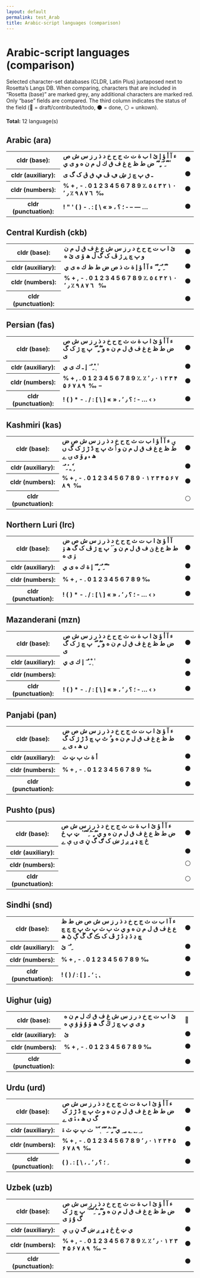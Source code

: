 ```yaml
---
layout: default
permalink: test_Arab
title: Arabic-script languages (comparison)
---
```


# Arabic-script languages (comparison)

Selected character-set databases (CLDR, Latin Plus) juxtaposed next to Rosetta’s Langs DB. When comparing, characters that are included in “Rosetta (base)” are marked grey, any additional characters are marked red. Only “base” fields are compared. The third column indicates the status of the field (🔴 = draft/contributed/todo, ⚫️ = done, ⚪️ = unkown).

**Total:** 12 language(s)

## Arabic (ara)

<table>
 <tr><th>cldr (base):</th><td><strong>ء</strong> <strong>آ</strong> <strong>أ</strong> <strong>ؤ</strong> <strong>إ</strong> <strong>ئ</strong> <strong>ا</strong> <strong>ب</strong> <strong>ة</strong> <strong>ت</strong> <strong>ث</strong> <strong>ج</strong> <strong>ح</strong> <strong>خ</strong> <strong>د</strong> <strong>ذ</strong> <strong>ر</strong> <strong>ز</strong> <strong>س</strong> <strong>ش</strong> <strong>ص</strong> <strong>ض</strong> <strong>ط</strong> <strong>ظ</strong> <strong>ع</strong> <strong>غ</strong> <strong>ف</strong> <strong>ق</strong> <strong>ك</strong> <strong>ل</strong> <strong>م</strong> <strong>ن</strong> <strong>ه</strong> <strong>و</strong> <strong>ى</strong> <strong>ي</strong> <strong>ً</strong> <strong>ٌ</strong> <strong>ٍ</strong> <strong>َ</strong> <strong>ُ</strong> <strong>ِ</strong> <strong>ّ</strong> <strong>ْ</strong> <strong>ٰ</strong> </td><td>⚫️</td></tr>
<tr><th>cldr (auxiliary):</th><td><strong>ـ</strong> <strong>ٯ</strong> <strong>پ</strong> <strong>چ</strong> <strong>ژ</strong> <strong>ڜ</strong> <strong>ڢ</strong> <strong>ڤ</strong> <strong>ڥ</strong> <strong>ڧ</strong> <strong>ڨ</strong> <strong>ک</strong> <strong>گ</strong> <strong>ی</strong> <strong>‌</strong> <strong>‍</strong> <strong>‎</strong> <strong>‏</strong> </td><td>⚫️</td></tr>
<tr><th>cldr (numbers):</th><td><strong>%</strong> <strong>+</strong> <strong>,</strong> <strong>-</strong> <strong>.</strong> <strong>0</strong> <strong>1</strong> <strong>2</strong> <strong>3</strong> <strong>4</strong> <strong>5</strong> <strong>6</strong> <strong>7</strong> <strong>8</strong> <strong>9</strong> <strong>؉</strong> <strong>؜</strong> <strong>٠</strong> <strong>١</strong> <strong>٢</strong> <strong>٣</strong> <strong>٤</strong> <strong>٥</strong> <strong>٦</strong> <strong>٧</strong> <strong>٨</strong> <strong>٩</strong> <strong>٪</strong> <strong>٫</strong> <strong>٬</strong> <strong>‎</strong> <strong>‰</strong> </td><td>⚫️</td></tr>
<tr><th>cldr (punctuation):</th><td><strong>!</strong> <strong>"</strong> <strong>'</strong> <strong>(</strong> <strong>)</strong> <strong>-</strong> <strong>.</strong> <strong>:</strong> <strong>[</strong> <strong>\</strong> <strong>«</strong> <strong>»</strong> <strong>،</strong> <strong>؛</strong> <strong>؟</strong> <strong>‐</strong> <strong>–</strong> <strong>—</strong> <strong>…</strong> </td><td>⚫️</td></tr>
 </table>

## Central Kurdish (ckb)

<table>
 <tr><th>cldr (base):</th><td><strong>ئ</strong> <strong>ا</strong> <strong>ب</strong> <strong>ت</strong> <strong>ج</strong> <strong>ح</strong> <strong>خ</strong> <strong>د</strong> <strong>ر</strong> <strong>ز</strong> <strong>س</strong> <strong>ش</strong> <strong>ع</strong> <strong>غ</strong> <strong>ف</strong> <strong>ق</strong> <strong>ل</strong> <strong>م</strong> <strong>ن</strong> <strong>و</strong> <strong>پ</strong> <strong>چ</strong> <strong>ڕ</strong> <strong>ژ</strong> <strong>ڤ</strong> <strong>ک</strong> <strong>گ</strong> <strong>ڵ</strong> <strong>ھ</strong> <strong>ۆ</strong> <strong>ی</strong> <strong>ێ</strong> <strong>ە</strong> </td><td>⚫️</td></tr>
<tr><th>cldr (auxiliary):</th><td><strong>ء</strong> <strong>آ</strong> <strong>أ</strong> <strong>ؤ</strong> <strong>إ</strong> <strong>ة</strong> <strong>ث</strong> <strong>ذ</strong> <strong>ص</strong> <strong>ض</strong> <strong>ط</strong> <strong>ظ</strong> <strong>ك</strong> <strong>ه</strong> <strong>ى</strong> <strong>ي</strong> <strong>ً</strong> <strong>ٌ</strong> <strong>ٍ</strong> <strong>َ</strong> <strong>ُ</strong> <strong>ِ</strong> <strong>ّ</strong> <strong>ْ</strong> <strong>‎</strong> <strong>‏</strong> </td><td>⚫️</td></tr>
<tr><th>cldr (numbers):</th><td><strong>%</strong> <strong>+</strong> <strong>,</strong> <strong>-</strong> <strong>.</strong> <strong>0</strong> <strong>1</strong> <strong>2</strong> <strong>3</strong> <strong>4</strong> <strong>5</strong> <strong>6</strong> <strong>7</strong> <strong>8</strong> <strong>9</strong> <strong>؉</strong> <strong>٠</strong> <strong>١</strong> <strong>٢</strong> <strong>٣</strong> <strong>٤</strong> <strong>٥</strong> <strong>٦</strong> <strong>٧</strong> <strong>٨</strong> <strong>٩</strong> <strong>٪</strong> <strong>٫</strong> <strong>٬</strong> <strong>‎</strong> <strong>‏</strong> <strong>‰</strong> </td><td>⚫️</td></tr>
<tr><th>cldr (punctuation):</th><td><span></span> </td><td>⚫️</td></tr>
 </table>

## Persian (fas)

<table>
 <tr><th>cldr (base):</th><td><strong>ء</strong> <strong>آ</strong> <strong>أ</strong> <strong>ؤ</strong> <strong>ئ</strong> <strong>ا</strong> <strong>ب</strong> <strong>ة</strong> <strong>ت</strong> <strong>ث</strong> <strong>ج</strong> <strong>ح</strong> <strong>خ</strong> <strong>د</strong> <strong>ذ</strong> <strong>ر</strong> <strong>ز</strong> <strong>س</strong> <strong>ش</strong> <strong>ص</strong> <strong>ض</strong> <strong>ط</strong> <strong>ظ</strong> <strong>ع</strong> <strong>غ</strong> <strong>ف</strong> <strong>ق</strong> <strong>ل</strong> <strong>م</strong> <strong>ن</strong> <strong>ه</strong> <strong>و</strong> <strong>ً</strong> <strong>ٌ</strong> <strong>ٍ</strong> <strong>ّ</strong> <strong>ٔ</strong> <strong>پ</strong> <strong>چ</strong> <strong>ژ</strong> <strong>ک</strong> <strong>گ</strong> <strong>ی</strong> </td><td>⚫️</td></tr>
<tr><th>cldr (auxiliary):</th><td><strong>إ</strong> <strong>ـ</strong> <strong>ك</strong> <strong>ى</strong> <strong>ي</strong> <strong>َ</strong> <strong>ُ</strong> <strong>ِ</strong> <strong>ْ</strong> <strong>ٖ</strong> <strong>ٰ</strong> <strong>‌</strong> <strong>‍</strong> <strong>‎</strong> <strong>‏</strong> </td><td>⚫️</td></tr>
<tr><th>cldr (numbers):</th><td><strong>%</strong> <strong>+</strong> <strong>,</strong> <strong>.</strong> <strong>0</strong> <strong>1</strong> <strong>2</strong> <strong>3</strong> <strong>4</strong> <strong>5</strong> <strong>6</strong> <strong>7</strong> <strong>8</strong> <strong>9</strong> <strong>؉</strong> <strong>٪</strong> <strong>٫</strong> <strong>٬</strong> <strong>۰</strong> <strong>۱</strong> <strong>۲</strong> <strong>۳</strong> <strong>۴</strong> <strong>۵</strong> <strong>۶</strong> <strong>۷</strong> <strong>۸</strong> <strong>۹</strong> <strong>‎</strong> <strong>‰</strong> <strong>−</strong> </td><td>⚫️</td></tr>
<tr><th>cldr (punctuation):</th><td><strong>!</strong> <strong>(</strong> <strong>)</strong> <strong>*</strong> <strong>-</strong> <strong>.</strong> <strong>/</strong> <strong>:</strong> <strong>[</strong> <strong>\</strong> <strong>]</strong> <strong>«</strong> <strong>»</strong> <strong>،</strong> <strong>؛</strong> <strong>؟</strong> <strong>٫</strong> <strong>٬</strong> <strong>‐</strong> <strong>…</strong> <strong>‹</strong> <strong>›</strong> </td><td>⚫️</td></tr>
 </table>

## Kashmiri (kas)

<table>
 <tr><th>cldr (base):</th><td><strong>ؠ</strong> <strong>ء</strong> <strong>آ</strong> <strong>أ</strong> <strong>ؤ</strong> <strong>ا</strong> <strong>ب</strong> <strong>ت</strong> <strong>ث</strong> <strong>ج</strong> <strong>ح</strong> <strong>خ</strong> <strong>د</strong> <strong>ذ</strong> <strong>ر</strong> <strong>ز</strong> <strong>س</strong> <strong>ش</strong> <strong>ص</strong> <strong>ض</strong> <strong>ط</strong> <strong>ظ</strong> <strong>ع</strong> <strong>غ</strong> <strong>ف</strong> <strong>ق</strong> <strong>ل</strong> <strong>م</strong> <strong>ن</strong> <strong>و</strong> <strong>ٲ</strong> <strong>ٹ</strong> <strong>پ</strong> <strong>چ</strong> <strong>ڈ</strong> <strong>ڑ</strong> <strong>ژ</strong> <strong>ک</strong> <strong>گ</strong> <strong>ں</strong> <strong>ھ</strong> <strong>ہ</strong> <strong>ۄ</strong> <strong>ۆ</strong> <strong>ی</strong> <strong>ۍ</strong> <strong>ے</strong> </td><td>⚫️</td></tr>
<tr><th>cldr (auxiliary):</th><td><strong>َ</strong> <strong>ُ</strong> <strong>ِ</strong> <strong>ٔ</strong> <strong>ٕ</strong> <strong>ٖ</strong> <strong>ٗ</strong> <strong>ٟ</strong> <strong>‎</strong> <strong>‏</strong> </td><td>⚫️</td></tr>
<tr><th>cldr (numbers):</th><td><strong>%</strong> <strong>+</strong> <strong>,</strong> <strong>-</strong> <strong>.</strong> <strong>0</strong> <strong>1</strong> <strong>2</strong> <strong>3</strong> <strong>4</strong> <strong>5</strong> <strong>6</strong> <strong>7</strong> <strong>8</strong> <strong>9</strong> <strong>۰</strong> <strong>۱</strong> <strong>۲</strong> <strong>۳</strong> <strong>۴</strong> <strong>۵</strong> <strong>۶</strong> <strong>۷</strong> <strong>۸</strong> <strong>۹</strong> <strong>‎</strong> <strong>‰</strong> </td><td>⚫️</td></tr>
<tr><th>cldr (punctuation):</th><td><span></span> </td><td>⚪️</td></tr>
 </table>

## Northern Luri (lrc)

<table>
 <tr><th>cldr (base):</th><td><strong>آ</strong> <strong>أ</strong> <strong>ؤ</strong> <strong>ئ</strong> <strong>ا</strong> <strong>ب</strong> <strong>ت</strong> <strong>ث</strong> <strong>ج</strong> <strong>ح</strong> <strong>خ</strong> <strong>د</strong> <strong>ذ</strong> <strong>ر</strong> <strong>ز</strong> <strong>س</strong> <strong>ش</strong> <strong>ص</strong> <strong>ض</strong> <strong>ط</strong> <strong>ظ</strong> <strong>ع</strong> <strong>غ</strong> <strong>ؽ</strong> <strong>ف</strong> <strong>ق</strong> <strong>ل</strong> <strong>م</strong> <strong>ن</strong> <strong>و</strong> <strong>ٙ</strong> <strong>ٛ</strong> <strong>پ</strong> <strong>چ</strong> <strong>ژ</strong> <strong>ڤ</strong> <strong>ک</strong> <strong>گ</strong> <strong>ھ</strong> <strong>ۉ</strong> <strong>ۊ</strong> <strong>ی</strong> <strong>ە</strong> </td><td>⚫️</td></tr>
<tr><th>cldr (auxiliary):</th><td><strong>إ</strong> <strong>ة</strong> <strong>ك</strong> <strong>ه</strong> <strong>ى</strong> <strong>ي</strong> <strong>ً</strong> <strong>ٌ</strong> <strong>ٍ</strong> <strong>َ</strong> <strong>ُ</strong> <strong>ِ</strong> <strong>ّ</strong> <strong>ْ</strong> <strong>ٔ</strong> <strong>​</strong> <strong>‌</strong> <strong>‍</strong> <strong>‎</strong> <strong>‏</strong> </td><td>⚫️</td></tr>
<tr><th>cldr (numbers):</th><td><strong>%</strong> <strong>+</strong> <strong>,</strong> <strong>-</strong> <strong>.</strong> <strong>0</strong> <strong>1</strong> <strong>2</strong> <strong>3</strong> <strong>4</strong> <strong>5</strong> <strong>6</strong> <strong>7</strong> <strong>8</strong> <strong>9</strong> <strong>‰</strong> </td><td>⚫️</td></tr>
<tr><th>cldr (punctuation):</th><td><strong>!</strong> <strong>(</strong> <strong>)</strong> <strong>*</strong> <strong>-</strong> <strong>.</strong> <strong>/</strong> <strong>:</strong> <strong>[</strong> <strong>\</strong> <strong>]</strong> <strong>«</strong> <strong>»</strong> <strong>،</strong> <strong>؛</strong> <strong>؟</strong> <strong>٫</strong> <strong>٬</strong> <strong>‐</strong> <strong>…</strong> <strong>‹</strong> <strong>›</strong> </td><td>⚫️</td></tr>
 </table>

## Mazanderani (mzn)

<table>
 <tr><th>cldr (base):</th><td><strong>ء</strong> <strong>آ</strong> <strong>أ</strong> <strong>ؤ</strong> <strong>ئ</strong> <strong>ا</strong> <strong>ب</strong> <strong>ة</strong> <strong>ت</strong> <strong>ث</strong> <strong>ج</strong> <strong>ح</strong> <strong>خ</strong> <strong>د</strong> <strong>ذ</strong> <strong>ر</strong> <strong>ز</strong> <strong>س</strong> <strong>ش</strong> <strong>ص</strong> <strong>ض</strong> <strong>ط</strong> <strong>ظ</strong> <strong>ع</strong> <strong>غ</strong> <strong>ف</strong> <strong>ق</strong> <strong>ل</strong> <strong>م</strong> <strong>ن</strong> <strong>ه</strong> <strong>و</strong> <strong>ً</strong> <strong>ٌ</strong> <strong>ٍ</strong> <strong>ّ</strong> <strong>ٔ</strong> <strong>پ</strong> <strong>چ</strong> <strong>ژ</strong> <strong>ک</strong> <strong>گ</strong> <strong>ی</strong> </td><td>⚫️</td></tr>
<tr><th>cldr (auxiliary):</th><td><strong>إ</strong> <strong>ك</strong> <strong>ى</strong> <strong>ي</strong> <strong>َ</strong> <strong>ُ</strong> <strong>ِ</strong> <strong>ْ</strong> <strong>ٖ</strong> <strong>ٰ</strong> <strong>‌</strong> <strong>‍</strong> <strong>‎</strong> <strong>‏</strong> </td><td>⚫️</td></tr>
<tr><th>cldr (numbers):</th><td><span></span> </td><td>⚫️</td></tr>
<tr><th>cldr (punctuation):</th><td><strong>!</strong> <strong>(</strong> <strong>)</strong> <strong>*</strong> <strong>-</strong> <strong>.</strong> <strong>/</strong> <strong>:</strong> <strong>[</strong> <strong>\</strong> <strong>]</strong> <strong>«</strong> <strong>»</strong> <strong>،</strong> <strong>؛</strong> <strong>؟</strong> <strong>٫</strong> <strong>٬</strong> <strong>‐</strong> <strong>…</strong> <strong>‹</strong> <strong>›</strong> </td><td>⚫️</td></tr>
 </table>

## Panjabi (pan)

<table>
 <tr><th>cldr (base):</th><td><strong>ء</strong> <strong>آ</strong> <strong>ؤ</strong> <strong>ئ</strong> <strong>ا</strong> <strong>ب</strong> <strong>ت</strong> <strong>ث</strong> <strong>ج</strong> <strong>ح</strong> <strong>خ</strong> <strong>د</strong> <strong>ذ</strong> <strong>ر</strong> <strong>ز</strong> <strong>س</strong> <strong>ش</strong> <strong>ص</strong> <strong>ض</strong> <strong>ط</strong> <strong>ظ</strong> <strong>ع</strong> <strong>غ</strong> <strong>ف</strong> <strong>ق</strong> <strong>ل</strong> <strong>م</strong> <strong>ن</strong> <strong>ه</strong> <strong>و</strong> <strong>ُ</strong> <strong>ٹ</strong> <strong>پ</strong> <strong>چ</strong> <strong>ڈ</strong> <strong>ڑ</strong> <strong>ژ</strong> <strong>ک</strong> <strong>گ</strong> <strong>ں</strong> <strong>ھ</strong> <strong>ہ</strong> <strong>ی</strong> <strong>ے</strong> </td><td>⚫️</td></tr>
<tr><th>cldr (auxiliary):</th><td><strong>أ</strong> <strong>ة</strong> <strong>ٺ</strong> <strong>ٻ</strong> <strong>ټ</strong> <strong>ٽ</strong> <strong>‎</strong> <strong>‏</strong> </td><td>⚫️</td></tr>
<tr><th>cldr (numbers):</th><td><strong>%</strong> <strong>+</strong> <strong>,</strong> <strong>-</strong> <strong>.</strong> <strong>0</strong> <strong>1</strong> <strong>2</strong> <strong>3</strong> <strong>4</strong> <strong>5</strong> <strong>6</strong> <strong>7</strong> <strong>8</strong> <strong>9</strong> <strong>‎</strong> <strong>‰</strong> </td><td>⚫️</td></tr>
<tr><th>cldr (punctuation):</th><td><span></span> </td><td>⚫️</td></tr>
 </table>

## Pushto (pus)

<table>
 <tr><th>cldr (base):</th><td><strong>ء</strong> <strong>آ</strong> <strong>أ</strong> <strong>ؤ</strong> <strong>ئ</strong> <strong>ا</strong> <strong>ب</strong> <strong>ة</strong> <strong>ت</strong> <strong>ث</strong> <strong>ج</strong> <strong>ح</strong> <strong>خ</strong> <strong>د</strong> <strong>ذ</strong> <strong>ر</strong> <strong>ز</strong> <strong>س</strong> <strong>ش</strong> <strong>ص</strong> <strong>ض</strong> <strong>ط</strong> <strong>ظ</strong> <strong>ع</strong> <strong>غ</strong> <strong>ف</strong> <strong>ق</strong> <strong>ل</strong> <strong>م</strong> <strong>ن</strong> <strong>ه</strong> <strong>و</strong> <strong>ي</strong> <strong>ً</strong> <strong>ٌ</strong> <strong>ٍ</strong> <strong>َ</strong> <strong>ُ</strong> <strong>ِ</strong> <strong>ّ</strong> <strong>ْ</strong> <strong>ٔ</strong> <strong>ٰ</strong> <strong>ټ</strong> <strong>پ</strong> <strong>ځ</strong> <strong>څ</strong> <strong>چ</strong> <strong>ډ</strong> <strong>ړ</strong> <strong>ږ</strong> <strong>ژ</strong> <strong>ښ</strong> <strong>ک</strong> <strong>ګ</strong> <strong>گ</strong> <strong>ڼ</strong> <strong>ی</strong> <strong>ۍ</strong> <strong>ې</strong> <strong>ے</strong> </td><td>⚫️</td></tr>
<tr><th>cldr (auxiliary):</th><td><strong>‌</strong> <strong>‍</strong> <strong>‎</strong> <strong>‏</strong> </td><td>⚫️</td></tr>
<tr><th>cldr (numbers):</th><td><span></span> </td><td>⚪️</td></tr>
<tr><th>cldr (punctuation):</th><td><span></span> </td><td>⚪️</td></tr>
 </table>

## Sindhi (snd)

<table>
 <tr><th>cldr (base):</th><td><strong>ء</strong> <strong>آ</strong> <strong>ا</strong> <strong>ب</strong> <strong>ت</strong> <strong>ث</strong> <strong>ج</strong> <strong>ح</strong> <strong>خ</strong> <strong>د</strong> <strong>ذ</strong> <strong>ر</strong> <strong>ز</strong> <strong>س</strong> <strong>ش</strong> <strong>ص</strong> <strong>ض</strong> <strong>ط</strong> <strong>ظ</strong> <strong>ع</strong> <strong>غ</strong> <strong>ف</strong> <strong>ق</strong> <strong>ل</strong> <strong>م</strong> <strong>ن</strong> <strong>ه</strong> <strong>و</strong> <strong>ي</strong> <strong>ٺ</strong> <strong>ٻ</strong> <strong>ٽ</strong> <strong>پ</strong> <strong>ٿ</strong> <strong>ڀ</strong> <strong>ڃ</strong> <strong>ڄ</strong> <strong>چ</strong> <strong>ڇ</strong> <strong>ڊ</strong> <strong>ڌ</strong> <strong>ڍ</strong> <strong>ڏ</strong> <strong>ڙ</strong> <strong>ڦ</strong> <strong>ک</strong> <strong>ڪ</strong> <strong>گ</strong> <strong>ڱ</strong> <strong>ڳ</strong> <strong>ڻ</strong> <strong>ھ</strong> </td><td>⚫️</td></tr>
<tr><th>cldr (auxiliary):</th><td><strong>ئ</strong> <strong>َ</strong> <strong>ُ</strong> <strong>ِ</strong> </td><td>⚫️</td></tr>
<tr><th>cldr (numbers):</th><td><strong>%</strong> <strong>+</strong> <strong>,</strong> <strong>-</strong> <strong>.</strong> <strong>0</strong> <strong>1</strong> <strong>2</strong> <strong>3</strong> <strong>4</strong> <strong>5</strong> <strong>6</strong> <strong>7</strong> <strong>8</strong> <strong>9</strong> <strong>‰</strong> </td><td>⚫️</td></tr>
<tr><th>cldr (punctuation):</th><td><strong>!</strong> <strong>(</strong> <strong>)</strong> <strong>/</strong> <strong>:</strong> <strong>[</strong> <strong>]</strong> <strong>۔</strong> <strong>‘</strong> <strong>⁏</strong> <strong>⹁</strong> </td><td>⚫️</td></tr>
 </table>

## Uighur (uig)

<table>
 <tr><th>cldr (base):</th><td><strong>ئ</strong> <strong>ا</strong> <strong>ب</strong> <strong>ت</strong> <strong>ج</strong> <strong>خ</strong> <strong>د</strong> <strong>ر</strong> <strong>ز</strong> <strong>س</strong> <strong>ش</strong> <strong>غ</strong> <strong>ف</strong> <strong>ق</strong> <strong>ك</strong> <strong>ل</strong> <strong>م</strong> <strong>ن</strong> <strong>ه</strong> <strong>و</strong> <strong>ى</strong> <strong>ي</strong> <strong>پ</strong> <strong>چ</strong> <strong>ژ</strong> <strong>ڭ</strong> <strong>گ</strong> <strong>ھ</strong> <strong>ۆ</strong> <strong>ۇ</strong> <strong>ۈ</strong> <strong>ۋ</strong> <strong>ې</strong> <strong>ە</strong> </td><td>🔴</td></tr>
<tr><th>cldr (auxiliary):</th><td><strong>ئ</strong> <strong>‎</strong> <strong>‏</strong> </td><td>⚫️</td></tr>
<tr><th>cldr (numbers):</th><td><strong>%</strong> <strong>+</strong> <strong>,</strong> <strong>-</strong> <strong>.</strong> <strong>0</strong> <strong>1</strong> <strong>2</strong> <strong>3</strong> <strong>4</strong> <strong>5</strong> <strong>6</strong> <strong>7</strong> <strong>8</strong> <strong>9</strong> <strong>‰</strong> </td><td>⚫️</td></tr>
<tr><th>cldr (punctuation):</th><td><span></span> </td><td>⚫️</td></tr>
 </table>

## Urdu (urd)

<table>
 <tr><th>cldr (base):</th><td><strong>ء</strong> <strong>آ</strong> <strong>أ</strong> <strong>ؤ</strong> <strong>ئ</strong> <strong>ا</strong> <strong>ب</strong> <strong>ة</strong> <strong>ت</strong> <strong>ث</strong> <strong>ج</strong> <strong>ح</strong> <strong>خ</strong> <strong>د</strong> <strong>ذ</strong> <strong>ر</strong> <strong>ز</strong> <strong>س</strong> <strong>ش</strong> <strong>ص</strong> <strong>ض</strong> <strong>ط</strong> <strong>ظ</strong> <strong>ع</strong> <strong>غ</strong> <strong>ف</strong> <strong>ق</strong> <strong>ل</strong> <strong>م</strong> <strong>ن</strong> <strong>ه</strong> <strong>و</strong> <strong>ٹ</strong> <strong>پ</strong> <strong>چ</strong> <strong>ڈ</strong> <strong>ڑ</strong> <strong>ژ</strong> <strong>ک</strong> <strong>گ</strong> <strong>ں</strong> <strong>ھ</strong> <strong>ہ</strong> <strong>ۂ</strong> <strong>ی</strong> <strong>ے</strong> </td><td>⚫️</td></tr>
<tr><th>cldr (auxiliary):</th><td><strong>؀</strong> <strong>؁</strong> <strong>؂</strong> <strong>؃</strong> <strong>ي</strong> <strong>ً</strong> <strong>ٌ</strong> <strong>ٍ</strong> <strong>َ</strong> <strong>ُ</strong> <strong>ِ</strong> <strong>ّ</strong> <strong>ْ</strong> <strong>ٔ</strong> <strong>ٖ</strong> <strong>ٗ</strong> <strong>٘</strong> <strong>ٰ</strong> <strong>ٺ</strong> <strong>ٻ</strong> <strong>ټ</strong> <strong>ٽ</strong> <strong>ۃ</strong> <strong>‌</strong> <strong>‍</strong> <strong>‎</strong> <strong>‏</strong> </td><td>⚫️</td></tr>
<tr><th>cldr (numbers):</th><td><strong>%</strong> <strong>+</strong> <strong>,</strong> <strong>-</strong> <strong>.</strong> <strong>0</strong> <strong>1</strong> <strong>2</strong> <strong>3</strong> <strong>4</strong> <strong>5</strong> <strong>6</strong> <strong>7</strong> <strong>8</strong> <strong>9</strong> <strong>٫</strong> <strong>٬</strong> <strong>۰</strong> <strong>۱</strong> <strong>۲</strong> <strong>۳</strong> <strong>۴</strong> <strong>۵</strong> <strong>۶</strong> <strong>۷</strong> <strong>۸</strong> <strong>۹</strong> <strong>‎</strong> <strong>‰</strong> </td><td>⚫️</td></tr>
<tr><th>cldr (punctuation):</th><td><strong>(</strong> <strong>)</strong> <strong>.</strong> <strong>:</strong> <strong>[</strong> <strong>\</strong> <strong>،</strong> <strong>؍</strong> <strong>؛</strong> <strong>؟</strong> <strong>٫</strong> <strong>٬</strong> <strong>۔</strong> </td><td>⚫️</td></tr>
 </table>

## Uzbek (uzb)

<table>
 <tr><th>cldr (base):</th><td><strong>ء</strong> <strong>آ</strong> <strong>أ</strong> <strong>ؤ</strong> <strong>ئ</strong> <strong>ا</strong> <strong>ب</strong> <strong>ة</strong> <strong>ت</strong> <strong>ث</strong> <strong>ج</strong> <strong>ح</strong> <strong>خ</strong> <strong>د</strong> <strong>ذ</strong> <strong>ر</strong> <strong>ز</strong> <strong>س</strong> <strong>ش</strong> <strong>ص</strong> <strong>ض</strong> <strong>ط</strong> <strong>ظ</strong> <strong>ع</strong> <strong>غ</strong> <strong>ف</strong> <strong>ق</strong> <strong>ل</strong> <strong>م</strong> <strong>ن</strong> <strong>ه</strong> <strong>و</strong> <strong>ً</strong> <strong>ٌ</strong> <strong>ٍ</strong> <strong>َ</strong> <strong>ُ</strong> <strong>ِ</strong> <strong>ّ</strong> <strong>ْ</strong> <strong>ٔ</strong> <strong>ٰ</strong> <strong>پ</strong> <strong>چ</strong> <strong>ژ</strong> <strong>ک</strong> <strong>گ</strong> <strong>ۇ</strong> <strong>ۉ</strong> <strong>ی</strong> </td><td>⚫️</td></tr>
<tr><th>cldr (auxiliary):</th><td><strong>ي</strong> <strong>ټ</strong> <strong>ځ</strong> <strong>څ</strong> <strong>ډ</strong> <strong>ړ</strong> <strong>ږ</strong> <strong>ښ</strong> <strong>ګ</strong> <strong>ڼ</strong> <strong>ۍ</strong> <strong>ې</strong> <strong>‌</strong> <strong>‍</strong> <strong>‎</strong> <strong>‏</strong> </td><td>⚫️</td></tr>
<tr><th>cldr (numbers):</th><td><strong>%</strong> <strong>+</strong> <strong>,</strong> <strong>-</strong> <strong>.</strong> <strong>0</strong> <strong>1</strong> <strong>2</strong> <strong>3</strong> <strong>4</strong> <strong>5</strong> <strong>6</strong> <strong>7</strong> <strong>8</strong> <strong>9</strong> <strong>؉</strong> <strong>٪</strong> <strong>٫</strong> <strong>٬</strong> <strong>۰</strong> <strong>۱</strong> <strong>۲</strong> <strong>۳</strong> <strong>۴</strong> <strong>۵</strong> <strong>۶</strong> <strong>۷</strong> <strong>۸</strong> <strong>۹</strong> <strong>‎</strong> <strong>‰</strong> <strong>−</strong> </td><td>⚫️</td></tr>
<tr><th>cldr (punctuation):</th><td><span></span> </td><td>⚫️</td></tr>
 </table>

